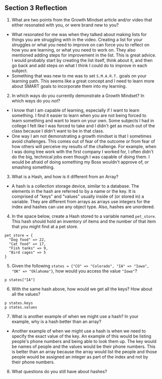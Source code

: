 ## Section 3 Reflection

1. What are two points from the Growth Mindset article and/or video that either resonated with you, or were brand new to you?
* What resonated for me was when they talked about making lists for things you are struggling with in the video. Creating a list for your struggles or what you need to improve on can force you to reflect on how you are learning, or what you need to work on. They also mentioned adding steps for improvement in the list. This is great advice. I would probably start by creating the list itself, think about it, and then go back and add steps on what I think I could do to improve in each subject.
* Something that was new to me was to set `S.M.A.R.T.` goals on your learning path. This seems like a great concept and I need to learn more about SMART goals to incorporate them into my learning.

2. In which ways do you currently demonstrate a Growth Mindset? In which ways do you _not_?
* I know that I am capable of learning, especially if I want to learn something. I find it easier to learn when you are not being forced to learn something and want to learn on your own. Some subjects I had in college I felt like I was forced to take and I didn't get as much out of the class because I didn't want to be in that class.
* One way I am not demonstrating a growth mindset is that I sometimes avoid challenges. This comes out of fear of the outcome or from fear of how others will perceive my results of the challenge. For example, when I was doing tree work with the first company I worked for, I often didn't do the big, technical jobs even though I was capable of doing them. I would be afraid of doing something my Boss wouldn't approve of, or smashing something.

3. What is a Hash, and how is it different from an Array?
* A hash is a collection storage device, similar to a database. The elements in the hash are referred to by a name or the key. It is comprised of "keys" and "values" usually inside of (or stored in) a variable. They are different from arrays as arrays use integers for the index and hashes can use any object type. Also, hashes are unordered.

4. In the space below, create a Hash stored to a variable named `pet_store`.  This hash should hold an inventory of items and the number of that item that you might find at a pet store.
```
pet_store = {
  "Dog food" => 22,
  "Cat food" => 17,
  "Fish tanks" => 9,
  "Bird cages" => 5
}
```
5. Given the following `states = {"CO" => "Colorado", "IA" => "Iowa", "OK" => "Oklahoma"}`, how would you access the value `"Iowa"`?
```
p states["IA"]
```
6. With the same hash above, how would we get all the keys?  How about all the values?
```
p states.keys
p states.values
```
7. What is another example of when we might use a hash?  In your example, why is a hash better than an array?
* Another example of when we might use a hash is when we need to specify the exact value of the key. An example of this would be listing people's phone numbers and being able to look them up. The key would be names of people and the values would be their phone numbers. This is better than an array because the array would list the people and those people would be assigned an integer as part of the index and not by their phone numbers.

8. What questions do you still have about hashes?
